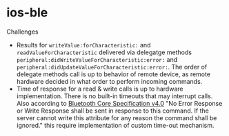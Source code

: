 # ios-ble

Challenges
* Results for `writeValue:forCharacteristic:` and `readValueForCharacteristic` delivered via delegatge methods `peripheral:didWriteValueForCharacteristic:error:` and `peripheral:didUpdateValueForCharacteristic:error:`. The order of delegate methods call is up to behavior of remote device, as remote hardware decided in what order to perform incoming commands.
* Time of response for a read & write calls is up to hardware implementation. There is no built-in timeouts that may interrupt calls. Also according to [Bluetooth Core Specification v4.0](https://www.bluetooth.org/docman/handlers/downloaddoc.ashx?doc_id=229737) "No Error Response or Write Response shall be sent in response to this command. If the server cannot write this attribute for any reason the command shall be ignored." this require implementation of custom time-out mechanism.
